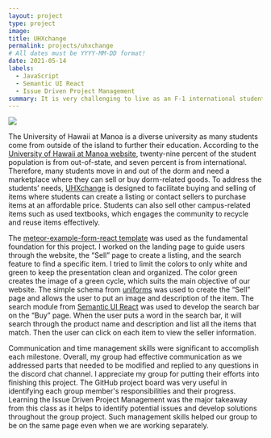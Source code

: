 ```yaml
---
layout: project
type: project
image: 
title: UHXchange
permalink: projects/uhxchange
# All dates must be YYYY-MM-DD format!
date: 2021-05-14
labels:
  - JavaScript
  - Semantic UI React
  - Issue Driven Project Management
summary: It is very challenging to live as an F-1 international student to overcome a language barrier, to work for an organization, and to have a stable life in America.
---
```

<img class="ui image" src="{{ site.baseurl }}/images/marching.jpg">

The University of Hawaii at Manoa is a diverse university as many students come from outside of the island to further their education. According to the [University of Hawaii at Manoa website](https://manoa.hawaii.edu/about/), twenty-nine percent of the student population is from out-of-state, and seven percent is from international. Therefore, many students move in and out of the dorm and need a marketplace where they can sell or buy dorm-related goods. To address the students’ needs, [UHXchange](https://uhxchange.github.io/) is designed to facilitate buying and selling of items where students can create a listing or contact sellers to purchase items at an affordable price. Students can also sell other campus-related items such as used textbooks, which engages the community to recycle and reuse items effectively.

The [meteor-example-form-react template](https://github.com/ics-software-engineering/meteor-example-form-react) was used as the fundamental foundation for this project. I worked on the landing page to guide users through the website, the “Sell” page to create a listing, and the search feature to find a specific item. I tried to limit the colors to only white and green to keep the presentation clean and organized. The color green creates the image of a green cycle, which suits the main objective of our website. The simple schema from [uniforms](https://uniforms.tools/) was used to create the “Sell” page and allows the user to put an image and description of the item. The search module from [Semantic UI React](https://react.semantic-ui.com/modules/search/#types-standard) was used to develop the search bar on the “Buy” page. When the user puts a word in the search bar, it will search through the product name and description and list all the items that match. Then the user can click on each item to view the seller information.

Communication and time management skills were significant to accomplish each milestone. Overall, my group had effective communication as we addressed parts that needed to be modified and replied to any questions in the discord chat channel. I appreciate my group for putting their efforts into finishing this project. The GitHub project board was very useful in identifying each group member's responsibilities and their progress. Learning the Issue Driven Project Management was the major takeaway from this class as it helps to identify potential issues and develop solutions throughout the group project. Such management skills helped our group to be on the same page even when we are working separately.
